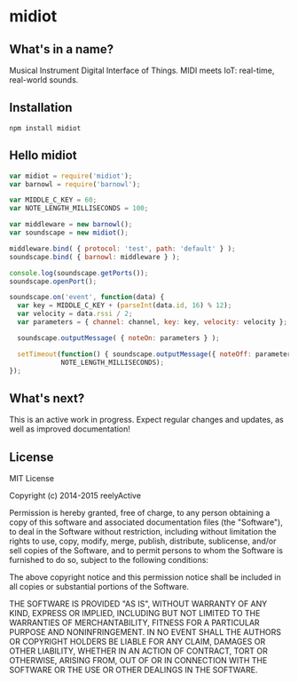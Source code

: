 midiot
======

What's in a name?
-----------------

Musical Instrument Digital Interface of Things.  MIDI meets IoT: real-time, real-world sounds.


Installation
------------

    npm install midiot


Hello midiot
------------

```javascript
var midiot = require('midiot');
var barnowl = require('barnowl');

var MIDDLE_C_KEY = 60;
var NOTE_LENGTH_MILLISECONDS = 100;

var middleware = new barnowl();
var soundscape = new midiot();

middleware.bind( { protocol: 'test', path: 'default' } );
soundscape.bind( { barnowl: middleware } );

console.log(soundscape.getPorts());
soundscape.openPort();

soundscape.on('event', function(data) {
  var key = MIDDLE_C_KEY + (parseInt(data.id, 16) % 12);
  var velocity = data.rssi / 2;
  var parameters = { channel: channel, key: key, velocity: velocity };

  soundscape.outputMessage( { noteOn: parameters } );

  setTimeout(function() { soundscape.outputMessage({ noteOff: parameters }); },
             NOTE_LENGTH_MILLISECONDS);
});
```


What's next?
------------

This is an active work in progress.  Expect regular changes and updates, as well as improved documentation!


License
-------

MIT License

Copyright (c) 2014-2015 reelyActive

Permission is hereby granted, free of charge, to any person obtaining a copy of this software and associated documentation files (the "Software"), to deal in the Software without restriction, including without limitation the rights to use, copy, modify, merge, publish, distribute, sublicense, and/or sell copies of the Software, and to permit persons to whom the Software is furnished to do so, subject to the following conditions:

The above copyright notice and this permission notice shall be included in all copies or substantial portions of the Software.

THE SOFTWARE IS PROVIDED "AS IS", WITHOUT WARRANTY OF ANY KIND, EXPRESS OR 
IMPLIED, INCLUDING BUT NOT LIMITED TO THE WARRANTIES OF MERCHANTABILITY, 
FITNESS FOR A PARTICULAR PURPOSE AND NONINFRINGEMENT. IN NO EVENT SHALL THE 
AUTHORS OR COPYRIGHT HOLDERS BE LIABLE FOR ANY CLAIM, DAMAGES OR OTHER 
LIABILITY, WHETHER IN AN ACTION OF CONTRACT, TORT OR OTHERWISE, ARISING FROM, 
OUT OF OR IN CONNECTION WITH THE SOFTWARE OR THE USE OR OTHER DEALINGS IN 
THE SOFTWARE.
